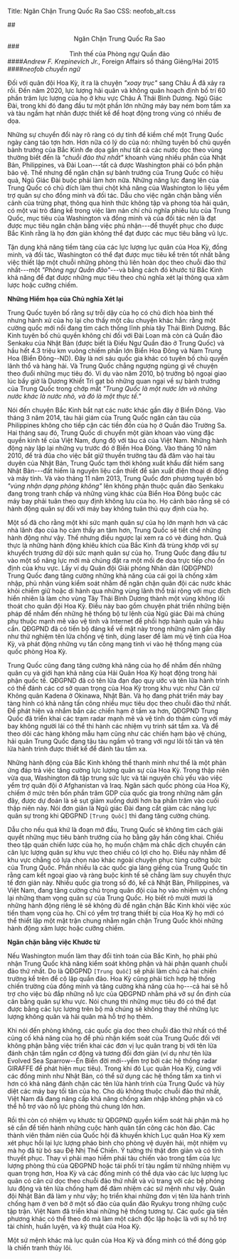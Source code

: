 Title: Ngăn Chặn Trung Quốc Ra Sao
CSS: neofob_alt.css

##<center>Ngăn Chặn Trung Quốc Ra Sao</center>
###<center>Tình thế của Phòng ngự Quần đảo</center>
####*Andrew F. Krepinevich Jr.*, Foreign Affairs số tháng Giêng/Hai 2015
####*neofob chuyển ngữ*

Đối với quân đội Hoa Kỳ, ít ra là chuyện *"xoay trục"* sang Châu Á đã
xảy ra rồi. Đến năm 2020, lực lượng hải quân và không quân hoạch định
bố trí 60 phần trăm lực lượng của họ ở khu vực Châu Á Thái Bình Dương.
Ngũ Giác Đài, trong khi đó đang đầu tư một phần lớn những máy bay ném
bom tầm xa và tàu ngầm hạt nhân được thiết kế để hoạt động trong vùng
có nhiều đe dọa.

Những sự chuyển đổi này rõ ràng có dự tính để kiềm chế một Trung Quốc
ngày càng táo tợn hơn. Hơn nữa có lý do của nó: những tuyên bố chủ quyền
bành trướng của Bắc Kinh đe dọa gần như tất cả các nước dọc theo vùng
thường biết đến là *"chuỗi đảo thứ nhất"* khoanh vùng nhiều phần của
Nhật Bản, Philippines, và Đài Loan---tất cả được Washington phải có bổn
phận bảo vệ. Thế nhưng để ngăn chặn sự bành trướng của Trung Quốc có
hiệu quả, Ngũ Giác Đài buộc phải làm hơn nữa. Những năng lực đang lên
của Trung Quốc có chủ đích làm thui chột khả năng của Washington lo liệu
yểm trợ quân sự cho đồng minh và đối tác. Dẫu cho việc ngăn chặn bằng
viễn cảnh của trừng phạt, thông qua hình thức không tập và phong tỏa
hải quân, có một vai trò đáng kể trong việc làm nản chí chủ nghĩa phiêu
lưu của Trung Quốc, mục tiêu của Washington và đồng minh và của đối tác
nên là đạt được mục tiêu ngăn chặn bằng việc phủ nhận---để thuyết phục
cho được Bắc Kinh rằng là họ đơn giản không thể đạt được các mục tiêu
bằng vũ lực.

Tận dụng khả năng tiềm tàng của các lực lượng lục quân của Hoa Kỳ, đồng
minh, và đối tác, Washington có thể đạt được mục tiêu kể trên tốt nhất
bằng việc thiết lập một chuỗi những phòng thủ liên hoàn dọc theo chuỗi
đảo thứ nhất---một *"Phòng ngự Quần đảo"*---và bằng cách đó khước từ
Bắc Kinh khả năng để đạt được những mục tiêu theo chủ nghĩa xét lại
thông qua xâm lược hoặc cưỡng chiếm.

**Những Hiểm họa của Chủ nghĩa Xét lại**

Trung Quốc tuyên bố rằng sự trỗi dậy của họ có chủ đích hòa bình thế
nhưng hành xử của họ lại cho thấy một câu chuyện khác hẳn: rằng một
cường quốc mới nổi đang tìm cách thống lĩnh phía tây Thái Bình Dương.
Bắc Kinh tuyên bố chủ quyền không chỉ đối với Đài Loan mà còn cả Quần
đảo Senkaku của Nhật Bản (được biết là Điếu Ngư Quần đảo ở Trung Quốc)
và hầu hết 4.3 triệu km vuông chiếm phần lớn Biển Hoa Đông và Nam Trung
Hoa (Biển Đông--ND). Đây là nơi sáu quốc gia khác có tuyên bố chủ quyền
lãnh thổ và hàng hải. Và Trung Quốc chẳng ngượng ngùng gì về chuyện theo
đuổi những mục tiêu đó. Ví dụ vào năm 2010, bộ trưởng bộ ngoại giao lúc
bấy giờ là Dương Khiết Trì gạt bỏ những quan ngại về sự bành trướng của
Trung Quốc trong chớp mắt *"Trung Quốc là một nước lớn và những nước khác
là nước nhỏ, và đó là một thực tế."*

Nói đến chuyện Bắc Kinh bắt nạt các nước khác gần đây ở Biển Đông. Vào
tháng 3 năm 2014, tàu hải giám của Trung Quốc ngăn cản tàu của Philippines
không cho tiếp cận các tiền đồn của họ ở Quần đảo Trường Sa. Hai tháng sau
đó, Trung Quốc di chuyển một giàn khoan vào vùng đặc quyền kinh tế của Việt
Nam, đụng độ với tàu cá của Việt Nam. Những hành động này lặp lại những vụ
trước đó ở Biển Hoa Đông. Vào tháng 10 năm 2010, để trả đũa cho việc bắt giữ
thuyền trưởng tàu đã đâm vào hai tàu duyên của Nhật Bản, Trung Quốc tạm thời
không xuất khẩu đất hiếm sang Nhật Bản---đất hiếm là nguyên liệu cần thiết để
sản xuất điện thoại di động và máy tính. Và vào tháng 11 năm 2013, Trung Quốc
đơn phương tuyên bố *"vùng nhận dạng phòng không"* lên không phận thuộc quần
đảo Senkaku đang trong tranh chấp và những vùng khác của Biển Hoa Đông buộc
các máy bay phải tuân theo quy định không lưu của họ. Họ cảnh báo rằng sẽ có
hành động quân sự đối với máy bay không tuân thủ quy định của họ.

Một số đã cho rằng một khi sức mạnh quân sự của họ lớn mạnh hơn và các nhà
lãnh đạo của họ cảm thấy an tâm hơn, Trung Quốc sẽ tiết chế những hành động
như vậy. Thế nhưng điều ngược lại xem ra có vẻ đúng hơn. Quả thực là những
hành động khiêu khích của Bắc Kinh đã trùng khớp với sự khuyếch trương dữ dội
sức mạnh quân sự của họ. Trung Quốc đang đầu tư vào một số năng lực mới mà
chúng đặt ra một mối đe dọa trực tiếp cho ổn định của khu vực. Lấy ví dụ Quân
đội Giải phóng Nhân dân (QĐGPND) Trung Quốc đang tăng cường những khả năng của
cái gọi là chống xâm nhập, phủ nhận vùng kiểm soát nhằm để ngăn chặn quân đội
các nước khác khỏi chiếm giữ hoặc di hành qua những vùng lãnh thổ trải rộng với
mục đích hiển nhiên là làm cho vùng Tây Thái Bình Dương thành một vùng không lối
thoát cho quân đội Hoa Kỳ. Điều này bao gồm chuyện phát triển những biện pháp
để nhắm đến những hệ thống bộ tư lệnh của Ngũ giác Đài mà chúng phụ thuộc mạnh
mẽ vào vệ tinh và Internet để phối hợp hành quân và hậu cần. QĐGPND đã có tiến
bộ đáng kể về mặt này trong những năm gần đây như thử nghiệm tên lửa chống vệ
tinh, dùng laser để làm mù vệ tinh của Hoa Kỳ, và phát động những vụ tấn công
mạng tinh vi vào hệ thống mạng của quốc phòng Hoa Kỳ.

Trung Quốc cũng đang tăng cường khả năng của họ để nhắm đến những quân cụ và
giới hạn khả năng của Hải Quân Hoa Kỳ hoạt động trong hải phận quốc tế. QĐGPND
đã có tên lửa đạn đạo quy ước và tên lửa hành trình có thể đánh các cơ sở quan
trọng của Hoa Kỳ trong khu vực như Căn cứ Không quân Kadena ở Okinawa, Nhật Bản.
Và họ đang phát triển máy bay tàng hình có khả năng tấn công nhiều mục tiêu dọc
theo chuỗi đảo thứ nhất. Để phát hiện và nhắm bắn các chiến hạm ở tầm xa hơn,
QĐGPND Trung Quốc đã triển khai các trạm radar mạnh mẽ và vệ tinh do thám cùng
với máy bay không người lái có thể thi hành các nhiệm vụ trinh sát tầm xa. Và
để theo dõi các hàng không mẫu hạm cũng như các chiến hạm bảo vệ chúng, hải quân
Trung Quốc đang tậu tàu ngầm võ trang với ngư lôi tối tân và tên lửa hành trình
được thiết kế để đánh tàu tầm xa.

Những hành động của Bắc Kinh không thể thanh minh như thể là một phản ứng đáp
trả việc tăng cường lực lượng quân sự của Hoa Kỳ. Trong thập niên vừa qua,
Washington đã tập trung sức lực và tài nguyên chủ yếu vào việc yểm trợ quân
đội ở Afghanistan và Iraq. Ngân sách quốc phòng của Hoa Kỳ, chiếm ở mức trên bốn
phần trăm GDP của quốc gia trong những năm gần đây, được dự đoán là sẽ sụt giảm
xuống dưới hơn ba phần trăm vào cuối thập niên này. Nói đơn giản là Ngũ giác Đài
đang cắt giảm các năng lực quân sự trong khi QĐGPND `[Trung Quốc]` thì đang tăng
cường chúng.

Dẫu cho nếu quá khứ là đoạn mở đầu, Trung Quốc sẽ không tìm cách giải quyết
những mục tiêu bành trướng của họ bằng gây hấn công khai. Chiếu theo tập quán
chiến lược của họ, họ muốn chậm mà chắc dịch chuyển cán cân lực lượng quân sự
khu vực theo chiều có lợi cho họ. Điều này nhằm để khu vực chẳng có lựa chọn nào
khác ngoài chuyện phục tùng cưỡng bức của Trung Quốc. Phần nhiều là các quốc gia
láng giềng của Trung Quốc tin rằng cam kết ngoại giao và ràng buộc kinh tế sẽ
chẳng làm suy chuyển thực tế đơn giản này. Nhiều quốc gia trong số đó, kể cả
Nhật Bản, Philippines, và Việt Nam, đang tăng cường chú trọng quân đội của họ
vào nhiệm vụ chống lại những tham vọng quân sự của Trung Quốc. Họ biết rõ mười
mươi là những hành động riêng lẻ sẽ không đủ để ngăn chặn Bắc Kinh khỏi việc
xúc tiến tham vọng của họ. Chỉ có yểm trợ trang thiết bị của Hoa Kỳ họ mới có
thể thiết lập một mặt trận chung nhằm ngăn chặn Trung Quốc khỏi những hành động
xâm lược hoặc cưỡng chiếm.

**Ngăn chặn bằng việc Khước từ**

Nếu Washington muốn làm thay đổi tính toán của Bắc Kinh, họ phải phủ nhận Trung
Quốc khả năng kiểm soát không phận và hải phận quanh chuỗi đảo thứ nhất. Do là
QĐGPND `[Trung Quốc]` sẽ phải làm chủ cả hai chiến trường kể trên để cô lập quần
đảo. Hoa Kỳ cũng phải tích hợp hệ thống chiến trường của đồng minh và tăng cường
khả năng của họ---cả hai sẽ hỗ trợ cho việc bù đắp những nỗ lực của QĐGPND nhằm
phá vỡ sự ổn định của cân bằng quân sự khu vực. Nói chung thì những mục tiêu đó
có thể đạt được bằng các lực lượng trên bộ mà chúng sẽ không thay thế những lực
lượng không quân và hải quân mà hỗ trợ họ thêm.

Khi nói đến phòng không, các quốc gia dọc theo chuỗi đảo thứ nhất có thể củng
cố khả năng của họ để phủ nhận kiểm soát của Trung Quốc đối với không phận bằng
việc triển khai các đơn vị lục quân trang bị với tên lửa đánh chặn tầm ngắn cơ
động và tương đối đơn giản (ví dụ như tên lửa Evolved Sea Sparrow--Én Biển đời
mới--yểm trợ bởi các hệ thống radar GIRAFFE để phát hiện mục tiêu). Trong khi
đó Lục quân Hoa Kỳ, cùng với các đồng minh như Nhật Bản, có thể sử dụng các hệ
thống tầm xa tinh vi hơn có khả năng đánh chặn các tên lửa hành trình của Trung
Quốc và hủy diệt các máy bay tối tân của họ. Cho dù không thuộc chuỗi đảo thứ
nhất, Việt Nam đã đang nâng cấp khả năng chống xâm nhập không phận và có thể
hỗ trợ vào nỗ lực phòng thủ chung lớn hơn.

Rồi thì còn có nhiệm vụ khước từ QĐGPND quyền kiểm soát hải phận mà họ sẽ cần để
tiến hành những cuộc hành quân tấn công các hòn đảo. Các thành viên thâm niên
của Quốc hội đã khuyến khích Lục quân Hoa Kỳ xem xét phục hồi lại lực lượng pháo
binh cho phòng vệ duyên hải, một nhiệm vụ mà họ đã từ bỏ sau Đệ Nhị Thế Chiến.
Ý tưởng thì thật đơn giản và có tính thuyết phục. Thay vì phải mạo hiểm phái tàu
chiến vào trong tầm của lực lượng phòng thủ của QĐGPND hoặc tái phối trí tàu
ngầm từ những nhiệm vụ quan trọng hơn, Hoa Kỳ và các đồng minh có thể dựa vào
các lực lượng lục quân có căn cứ dọc theo chuỗi đảo thứ nhất và vũ trang với các
bệ phóng lưu động và tên lửa chống hạm để đảm nhiệm các sứ mệnh như vậy. Quân
đội Nhật Bản đã làm y như vậy; họ triển khai những đơn vị tên lửa hành trình
chống hạm ở ven bờ ở một số đảo của quần đảo Ryukyu trong những cuộc tập trận.
Việt Nam đã triển khai những hệ thống tương tự. Các quốc gia tiền phương khác
có thể theo đó mà làm một cách độc lập hoặc là với sự hỗ trợ tài chính, huấn
luyện, và kỹ thuật của Hoa Kỳ.

Một sứ mệnh khác mà lục quân của Hoa Kỳ và đồng minh có thể đóng góp là chiến
tranh thủy lôi.
